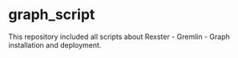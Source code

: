 graph_script
============
This repository included all scripts about Rexster - Gremlin - Graph installation and deployment.
